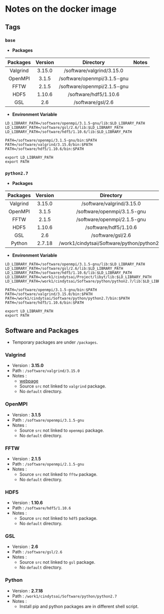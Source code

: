 # Notes on the docker image

## Tags
### `base`
* **Packages**

| Packages | Version |          Directory          | Notes |
|:--------:|:-------:|:---------------------------:|:-----:|
| Valgrind |  3.15.0 | /software/valgrind/3.15.0   |       |
|  OpenMPI |  3.1.5  | /software/openmpi/3.1.5-gnu |       |
|   FFTW   |  2.1.5  | /software/openmpi/2.1.5-gnu |       |
|   HDF5   |  1.10.6 | /software/hdf5/1.10.6       |       |
|    GSL   |   2.6   | /software/gsl/2.6           |       |

* **Environment Variable**
```shell
LD_LIBRARY_PATH=/software/openmpi/3.1.5-gnu/lib:$LD_LIBRARY_PATH
LD_LIBRARY_PATH=/software/gsl/2.6/lib:$LD_LIBRARY_PATH
LD_LIBRARY_PATH=/software/hdf5/1.10.6/lib:$LD_LIBRARY_PATH

PATH=/software/openmpi/3.1.5-gnu/bin:$PATH
PATH=/software/valgrind/3.15.0/bin:$PATH
PATH=/software/hdf5/1.10.6/bin:$PATH

export LD_LIBRARY_PATH
export PATH
```

### `python2.7`
* **Packages**

| Packages | Version |                  Directory                 | Notes |
|:--------:|:-------:|:------------------------------------------:|:-----:|
| Valgrind |  3.15.0 | /software/valgrind/3.15.0                  |       |
|  OpenMPI |  3.1.5  | /software/openmpi/3.1.5-gnu                |       |
|   FFTW   |  2.1.5  | /software/openmpi/2.1.5-gnu                |       |
|   HDF5   |  1.10.6 | /software/hdf5/1.10.6                      |       |
|    GSL   |   2.6   | /software/gsl/2.6                          |       |
| Python   | 2.7.18  | /work1/cindytsai/Software/python/python2.7 |       |

* **Environment Variable**
```shell
LD_LIBRARY_PATH=/software/openmpi/3.1.5-gnu/lib:$LD_LIBRARY_PATH
LD_LIBRARY_PATH=/software/gsl/2.6/lib:$LD_LIBRARY_PATH
LD_LIBRARY_PATH=/software/hdf5/1.10.6/lib:$LD_LIBRARY_PATH
LD_LIBRARY_PATH=/work1/cindytsai/Project/libyt/lib:$LD_LIBRARY_PATH
LD_LIBRARY_PATH=/work1/cindytsai/Software/python/python2.7/lib:$LD_LIBRARY_PATH

PATH=/software/openmpi/3.1.5-gnu/bin:$PATH
PATH=/software/valgrind/3.15.0/bin:$PATH
PATH=/work1/cindytsai/Software/python/python2.7/bin:$PATH
PATH=/software/hdf5/1.10.6/bin:$PATH

export LD_LIBRARY_PATH
export PATH
```

## Software and Packages
* Temporary packages are under `/packages`.

### Valgrind
* Version : **3.15.0**
* Path : `/software/valgrind/3.15.0`
* Notes :
  * [webpage](https://sourceware.org/git/?p=valgrind.git)
  * Source `src` not linked to `valgrind` package.
  * No `default` directory.

### OpenMPI
* Version : **3.1.5**
* Path : `/software/openmpi/3.1.5-gnu`
* Notes : 
  * Source `src` not linked to `openmpi` package.
  * No `default` directory.

### FFTW
* Version : **2.1.5**
* Path : `/software/openmpi/2.1.5-gnu`
* Notes : 
  * Source `src` not linked to `fftw` package.
  * No `default` directory.

### HDF5
* Version : **1.10.6**
* Path : `/software/hdf5/1.10.6`
* Notes : 
  * Source `src` not linked to `hdf5` package.
  * No `default` directory.

### GSL
* Version : **2.6**
* Path : `/software/gsl/2.6`
* Notes : 
  * Source `src` not linked to `gsl` package.
  * No `default` directory.

### Python
* Version : **2.7.18**
* Path : `/work1/cindytsai/Software/python/python2.7`
* Notes :
  * Install pip and python packages are in different shell script.